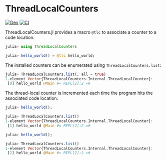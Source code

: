 # ThreadLocalCounters

[![Dev](https://img.shields.io/badge/docs-dev-blue.svg)](https://juliaconcurrent.github.io/ThreadLocalCounters.jl/dev)
[![CI](https://github.com/JuliaConcurrent/ThreadLocalCounters.jl/actions/workflows/ci.yml/badge.svg)](https://github.com/JuliaConcurrent/ThreadLocalCounters.jl/actions/workflows/ci.yml)

ThreadLocalCounters.jl provides a macro `@tlc` to associate a counter to a code location.

```julia
julia> using ThreadLocalCounters

julia> hello_world() = @tlc hello_world;
```

The installed counters can be enumerated using `ThreadLocalCounters.list`:

```JULIA
julia> ThreadLocalCounters.list(; all = true)
1-element Vector{ThreadLocalCounters.Internal.ThreadLocalCounter}:
 [0] hello_world @Main #= REPL[2]:2 =#
```

The thread-local counter is incremented each time the program hits the associated code
location:

```JULIA
julia> hello_world();

julia> ThreadLocalCounters.list()
1-element Vector{ThreadLocalCounters.Internal.ThreadLocalCounter}:
 [1] hello_world @Main #= REPL[2]:2 =#

julia> hello_world();

julia> ThreadLocalCounters.list()
1-element Vector{ThreadLocalCounters.Internal.ThreadLocalCounter}:
 [2] hello_world @Main #= REPL[2]:2 =#
```

